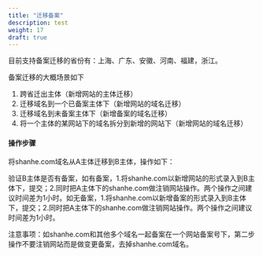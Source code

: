 ```yaml
---
title: "迁移备案"
description: test
weight: 17
draft: true
---
```


目前支持备案迁移的省份有：上海、广东、安徽、河南、福建，浙江。

备案迁移的大概场景如下

1. 跨省迁出主体（新增网站的主体迁移）
2. 迁移域名到一个已备案主体下（新增网站的域名迁移）
3. 迁移域名到未备案主体下（新增备案的域名迁移）
4. 将一个主体的某网站下的域名拆分到新增的网站下（新增网站的域名迁移）

#### 操作步骤

将shanhe.com域名从A主体迁移到B主体，操作如下：

验证B主体是否有备案，如有备案，1.将shanhe.com以新增网站的形式录入到B主体下，提交；2.同时把A主体下的shanhe.com做注销网站操作。两个操作之间建议时间差为1小时。如无备案，1.将shanhe.com以新增备案的形式录入到B主体下，提交；2.同时把A主体下的shanhe.com做注销网站操作。两个操作之间建议时间差为1小时。

注意事项：如shanhe.com和其他多个域名一起备案在一个网站备案号下，第二步操作不要注销网站而是做变更备案，去掉shanhe.com域名。


